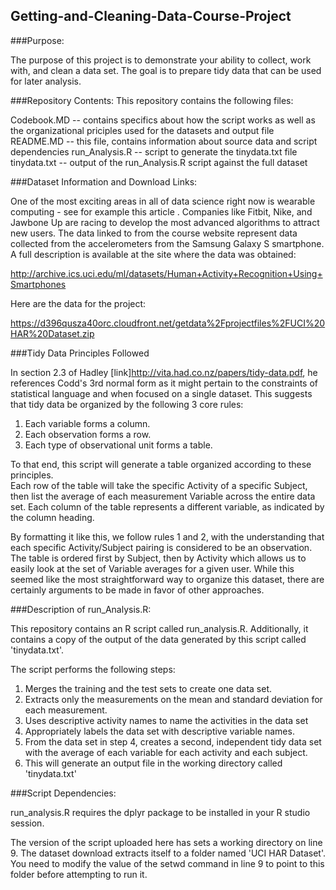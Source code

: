 ## Getting-and-Cleaning-Data-Course-Project

###Purpose: 

The purpose of this project is to demonstrate your ability to collect, work with, and clean a data set. The goal is to prepare tidy data that can be used for later analysis.


###Repository Contents:
This repository contains the following files:

Codebook.MD  	--  contains specifics about how the script works as well as the organizational priciples used for the datasets and output file
README.MD  		--  this file, contains information about source data and script dependencies
run_Analysis.R  --  script to generate the tinydata.txt file
tinydata.txt  	--	output of the run_Analysis.R script against the full dataset


###Dataset Information and Download Links:

One of the most exciting areas in all of data science right now is wearable computing - see for example this article . Companies like Fitbit, Nike, and Jawbone Up are racing to develop the most advanced algorithms to attract new users. The data linked to from the course website represent data collected from the accelerometers from the Samsung Galaxy S smartphone. A full description is available at the site where the data was obtained: 

http://archive.ics.uci.edu/ml/datasets/Human+Activity+Recognition+Using+Smartphones 

Here are the data for the project: 

https://d396qusza40orc.cloudfront.net/getdata%2Fprojectfiles%2FUCI%20HAR%20Dataset.zip 

###Tidy Data Principles Followed

In section 2.3 of Hadley [link]http://vita.had.co.nz/papers/tidy-data.pdf, he references Codd's 3rd normal form as it might pertain to the constraints of statistical language and when focused on a single dataset.  This suggests that tidy data be organized by the following 3 core rules:  

1. Each variable forms a column.
2. Each observation forms a row.
3. Each type of observational unit forms a table.

To that end, this script will generate a table organized according to these principles.  
Each row of the table will take the specific Activity of a specific Subject, then list the average of each measurement Variable across the entire data set.  Each column of the table represents a different variable, as indicated by the column heading.

By formatting it like this, we follow rules 1 and 2, with the understanding that each specific Activity/Subject pairing is considered to be an observation.  
The table is ordered first by Subject, then by Activity which allows us to easily look at the set of Variable averages for a given user.  While this seemed like the most straightforward way to organize this dataset, there are certainly arguments to be made in favor of other approaches.


###Description of run_Analysis.R:

This repository contains an R script called run_analysis.R.
Additionally, it contains a copy of the output of the data generated by this script called 'tinydata.txt'.

The script performs the following steps:

1. Merges the training and the test sets to create one data set.
2. Extracts only the measurements on the mean and standard deviation for each measurement. 
3. Uses descriptive activity names to name the activities in the data set
4. Appropriately labels the data set with descriptive variable names. 
5. From the data set in step 4, creates a second, independent tidy data set with the average of each variable for each activity and each subject.
6. This will generate an output file in the working directory called 'tinydata.txt'


###Script Dependencies:

run_analysis.R requires the dplyr package to be installed in your R studio session.

The version of the script uploaded here has sets a working directory on line 9.
The dataset download extracts itself to a folder named 'UCI HAR Dataset'.
You need to modify the value of the setwd command in line 9 to point to this folder before attempting to run it.   



